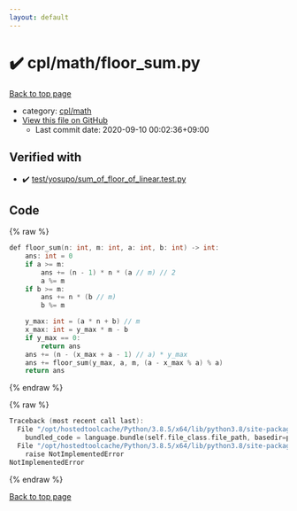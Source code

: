 ```yaml
---
layout: default
---
```


<!-- mathjax config similar to math.stackexchange -->
<script type="text/javascript" async
  src="https://cdnjs.cloudflare.com/ajax/libs/mathjax/2.7.5/MathJax.js?config=TeX-MML-AM_CHTML">
</script>
<script type="text/x-mathjax-config">
  MathJax.Hub.Config({
    TeX: { equationNumbers: { autoNumber: "AMS" }},
    tex2jax: {
      inlineMath: [ ['$','$'] ],
      processEscapes: true
    },
    "HTML-CSS": { matchFontHeight: false },
    displayAlign: "left",
    displayIndent: "2em"
  });
</script>

<script type="text/javascript" src="https://cdnjs.cloudflare.com/ajax/libs/jquery/3.4.1/jquery.min.js"></script>
<script src="https://cdn.jsdelivr.net/npm/jquery-balloon-js@1.1.2/jquery.balloon.min.js" integrity="sha256-ZEYs9VrgAeNuPvs15E39OsyOJaIkXEEt10fzxJ20+2I=" crossorigin="anonymous"></script>
<script type="text/javascript" src="../../../assets/js/copy-button.js"></script>
<link rel="stylesheet" href="../../../assets/css/copy-button.css" />


# :heavy_check_mark: cpl/math/floor_sum.py

<a href="../../../index.html">Back to top page</a>

* category: <a href="../../../index.html#9145fcf955804ae7e9b4d105b4a823e6">cpl/math</a>
* <a href="{{ site.github.repository_url }}/blob/master/cpl/math/floor_sum.py">View this file on GitHub</a>
    - Last commit date: 2020-09-10 00:02:36+09:00




## Verified with

* :heavy_check_mark: <a href="../../../verify/test/yosupo/sum_of_floor_of_linear.test.py.html">test/yosupo/sum_of_floor_of_linear.test.py</a>


## Code

<a id="unbundled"></a>
{% raw %}
```cpp
def floor_sum(n: int, m: int, a: int, b: int) -> int:
    ans: int = 0
    if a >= m:
        ans += (n - 1) * n * (a // m) // 2
        a %= m
    if b >= m:
        ans += n * (b // m)
        b %= m

    y_max: int = (a * n + b) // m
    x_max: int = y_max * m - b
    if y_max == 0:
        return ans
    ans += (n - (x_max + a - 1) // a) * y_max
    ans += floor_sum(y_max, a, m, (a - x_max % a) % a)
    return ans

```
{% endraw %}

<a id="bundled"></a>
{% raw %}
```cpp
Traceback (most recent call last):
  File "/opt/hostedtoolcache/Python/3.8.5/x64/lib/python3.8/site-packages/onlinejudge_verify/docs.py", line 349, in write_contents
    bundled_code = language.bundle(self.file_class.file_path, basedir=pathlib.Path.cwd())
  File "/opt/hostedtoolcache/Python/3.8.5/x64/lib/python3.8/site-packages/onlinejudge_verify/languages/python.py", line 84, in bundle
    raise NotImplementedError
NotImplementedError

```
{% endraw %}

<a href="../../../index.html">Back to top page</a>

